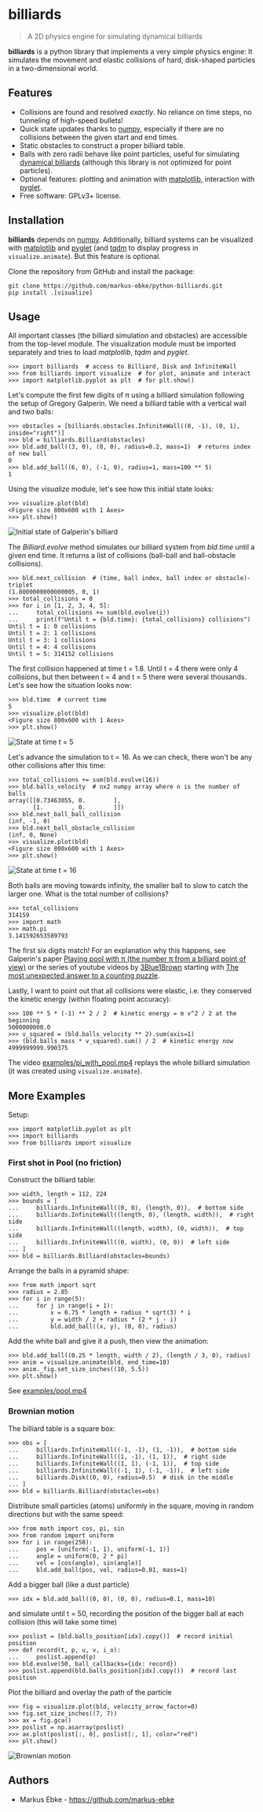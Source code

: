 # billiards

> A 2D physics engine for simulating dynamical billiards

**billiards** is a python library that implements a very simple physics engine:
It simulates the movement and elastic collisions of hard, disk-shaped particles in a two-dimensional world.



## Features

- Collisions are found and resolved *exactly*. No reliance on time steps, no tunneling of high-speed bullets!
- Quick state updates thanks to [numpy](https://numpy.org), especially if there are no collisions between the given start and end times.
- Static obstacles to construct a proper billiard table.
- Balls with zero radii behave like point particles, useful for simulating [dynamical billiards](https://en.wikipedia.org/wiki/Dynamical_billiards) (although this library is not optimized for point particles).
- Optional features: plotting and animation with [matplotlib](https://matplotlib.org), interaction with [pyglet](http://pyglet.org).
- Free software: GPLv3+ license.



## Installation

**billiards** depends on [numpy](https://numpy.org).
Additionally, billiard systems can be visualized with [matplotlib](https://matplotlib.org) and [pyglet](http://pyglet.org) (and [tqdm](https://tqdm.github.io) to display progress in `visualize.animate`).
But this feature is optional.

Clone the repository from GitHub and install the package:

```shell
git clone https://github.com/markus-ebke/python-billiards.git
pip install .[visualize]
```



## Usage

All important classes (the billiard simulation and obstacles) are accessible from the top-level module.
The visualization module must be imported separately and tries to load *matplotlib*, *tqdm* and *pyglet*.

```pycon
>>> import billiards  # access to Billiard, Disk and InfiniteWall
>>> from billiards import visualize  # for plot, animate and interact
>>> import matplotlib.pyplot as plt  # for plt.show()
```

Let's compute the first few digits of π using a billiard simulation following the setup of Gregory Galperin.
We need a billiard table with a vertical wall and two balls:

```pycon
>>> obstacles = [billiards.obstacles.InfiniteWall((0, -1), (0, 1), inside="right")]
>>> bld = billiards.Billiard(obstacles)
>>> bld.add_ball((3, 0), (0, 0), radius=0.2, mass=1)  # returns index of new ball
0
>>> bld.add_ball((6, 0), (-1, 0), radius=1, mass=100 ** 5)
1
```

Using the _visualize_ module, let's see how this initial state looks:

```pycon
>>> visualize.plot(bld)
<Figure size 800x600 with 1 Axes>
>>> plt.show()
```

![Initial state of Galperin's billiard](docs/_images/quickstart_1.svg)


The _Billiard.evolve_ method simulates our billiard system from _bld.time_ until a given end time.
It returns a list of collisions (ball-ball and ball-obstacle collisions).

```pycon
>>> bld.next_collision  # (time, ball index, ball index or obstacle)-triplet
(1.8000000000000005, 0, 1)
>>> total_collisions = 0
>>> for i in [1, 2, 3, 4, 5]:
...     total_collisions += sum(bld.evolve(i))
...     print(f"Until t = {bld.time}: {total_collisions} collisions")
Until t = 1: 0 collisions
Until t = 2: 1 collisions
Until t = 3: 1 collisions
Until t = 4: 4 collisions
Until t = 5: 314152 collisions
```

The first collision happened at time t = 1.8.
Until t = 4 there were only 4 collisions, but then between t = 4 and t = 5 there were several thousands.
Let's see how the situation looks now:

```pycon
>>> bld.time  # current time
5
>>> visualize.plot(bld)
<Figure size 800x600 with 1 Axes>
>>> plt.show()
```

![State at time t = 5](docs/_images/quickstart_2.svg)


Let's advance the simulation to t = 16.
As we can check, there won't be any other collisions after this time:

```pycon
>>> total_collisions += sum(bld.evolve(16))
>>> bld.balls_velocity  # nx2 numpy array where n is the number of balls
array([[0.73463055, 0.        ],
       [1.        , 0.        ]])
>>> bld.next_ball_ball_collision
(inf, -1, 0)
>>> bld.next_ball_obstacle_collision
(inf, 0, None)
>>> visualize.plot(bld)
<Figure size 800x600 with 1 Axes>
>>> plt.show()
```

![State at time t = 16](docs/_images/quickstart_3.svg)


Both balls are moving towards infinity, the smaller ball to slow to catch the larger one.
What is the total number of collisions?

```pycon
>>> total_collisions
314159
>>> import math
>>> math.pi
3.141592653589793
```

The first six digits match!
For an explanation why this happens, see Galperin's paper [Playing pool with π (the number π from a billiard point of view)](https://www.maths.tcd.ie/~lebed/Galperin.%20Playing%20pool%20with%20pi.pdf) or the series of youtube videos by [3Blue1Brown](https://www.youtube.com/channel/UCYO_jab_esuFRV4b17AJtAw) starting with [The most unexpected answer to a counting puzzle](https://www.youtube.com/watch?v=HEfHFsfGXjs).

Lastly, I want to point out that all collisions were elastic, i.e. they conserved the kinetic energy (within floating point accuracy):

```pycon
>>> 100 ** 5 * (-1) ** 2 / 2  # kinetic energy = m v^2 / 2 at the beginning
5000000000.0
>>> v_squared = (bld.balls_velocity ** 2).sum(axis=1)
>>> (bld.balls_mass * v_squared).sum() / 2  # kinetic energy now
4999999999.990375
```

The video [examples/pi_with_pool.mp4](examples/pi_with_pool.mp4) replays the whole billiard simulation (it was created using `visualize.animate`).



## More Examples

Setup:

```pycon
>>> import matplotlib.pyplot as plt
>>> import billiards
>>> from billiards import visualize
```



### First shot in Pool (no friction)

Construct the billiard table:

```pycon
>>> width, length = 112, 224
>>> bounds = [
...     billiards.InfiniteWall((0, 0), (length, 0)),  # bottom side
...     billiards.InfiniteWall((length, 0), (length, width)),  # right side
...     billiards.InfiniteWall((length, width), (0, width)),  # top side
...     billiards.InfiniteWall((0, width), (0, 0))  # left side
... ]
>>> bld = billiards.Billiard(obstacles=bounds)
```

Arrange the balls in a pyramid shape:

```pycon
>>> from math import sqrt
>>> radius = 2.85
>>> for i in range(5):
...     for j in range(i + 1):
...         x = 0.75 * length + radius * sqrt(3) * i
...         y = width / 2 + radius * (2 * j - i)
...         bld.add_ball((x, y), (0, 0), radius)
```

Add the white ball and give it a push, then view the animation:

```pycon
>>> bld.add_ball((0.25 * length, width / 2), (length / 3, 0), radius)
>>> anim = visualize.animate(bld, end_time=10)
>>> anim._fig.set_size_inches((10, 5.5))
>>> plt.show()
```

See [examples/pool.mp4](./examples/pool.mp4)



### Brownian motion

The billiard table is a square box:

```pycon
>>> obs = [
...     billiards.InfiniteWall((-1, -1), (1, -1)),  # bottom side
...     billiards.InfiniteWall((1, -1), (1, 1)),  # right side
...     billiards.InfiniteWall((1, 1), (-1, 1)),  # top side
...     billiards.InfiniteWall((-1, 1), (-1, -1)),  # left side
...     billiards.Disk((0, 0), radius=0.5)  # disk in the middle
... ]
>>> bld = billiards.Billiard(obstacles=obs)
```

Distribute small particles (atoms) uniformly in the square, moving in random directions but with the same speed:

```pycon
>>> from math import cos, pi, sin
>>> from random import uniform
>>> for i in range(250):
...     pos = [uniform(-1, 1), uniform(-1, 1)]
...     angle = uniform(0, 2 * pi)
...     vel = [cos(angle), sin(angle)]
...     bld.add_ball(pos, vel, radius=0.01, mass=1)
```

Add a bigger ball (like a dust particle)

```pycon
>>> idx = bld.add_ball((0, 0), (0, 0), radius=0.1, mass=10)
```

and simulate until t = 50, recording the position of the bigger ball at each collision (this will take some time)

```pycon
>>> poslist = [bld.balls_position[idx].copy()]  # record initial position
>>> def record(t, p, u, v, i_o):
...     poslist.append(p)
>>> bld.evolve(50, ball_callbacks={idx: record})
>>> poslist.append(bld.balls_position[idx].copy())  # record last position
```

Plot the billiard and overlay the path of the particle

```pycon
>>> fig = visualize.plot(bld, velocity_arrow_factor=0)
>>> fig.set_size_inches((7, 7))
>>> ax = fig.gca()
>>> poslist = np.asarray(poslist)
>>> ax.plot(poslist[:, 0], poslist[:, 1], color="red")
>>> plt.show()
```

![Brownian motion](docs/_images/brownian_motion.svg)



## Authors

- Markus Ebke - <https://github.com/markus-ebke>
